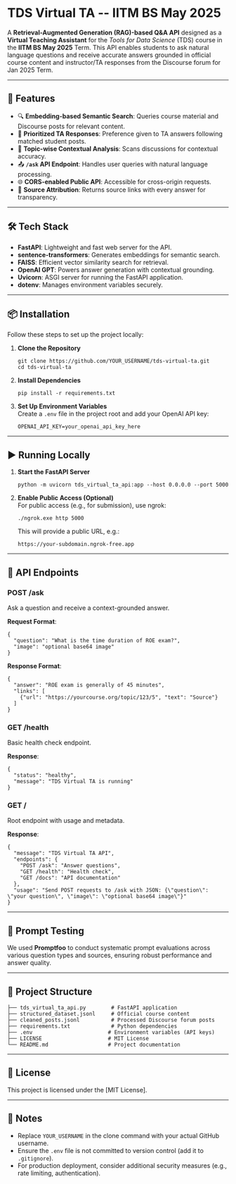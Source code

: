 TDS Virtual TA -- IITM BS May 2025
=================================

A **Retrieval-Augmented Generation (RAG)-based Q&A API** designed as a **Virtual Teaching Assistant** for the *Tools for Data Science* (TDS) course in the **IITM BS May 2025** Term. This API enables students to ask natural language questions and receive accurate answers grounded in official course content and instructor/TA responses from the Discourse forum for Jan 2025 Term.

* * * * *

🚀 Features
-----------

-   🔍 **Embedding-based Semantic Search**: Queries course material and Discourse posts for relevant content.
-   🎯 **Prioritized TA Responses**: Preference given to TA answers following matched student posts.
-   🧵 **Topic-wise Contextual Analysis**: Scans discussions for contextual accuracy.
-   📤 **`/ask` API Endpoint**: Handles user queries with natural language processing.
-   🌐 **CORS-enabled Public API**: Accessible for cross-origin requests.
-   📄 **Source Attribution**: Returns source links with every answer for transparency.

* * * * *

🛠️ Tech Stack
--------------

-   **FastAPI**: Lightweight and fast web server for the API.
-   **sentence-transformers**: Generates embeddings for semantic search.
-   **FAISS**: Efficient vector similarity search for retrieval.
-   **OpenAI GPT**: Powers answer generation with contextual grounding.
-   **Uvicorn**: ASGI server for running the FastAPI application.
-   **dotenv**: Manages environment variables securely.

* * * * *

📦 Installation
---------------

Follow these steps to set up the project locally:

1.  **Clone the Repository**

    ```
    git clone https://github.com/YOUR_USERNAME/tds-virtual-ta.git
    cd tds-virtual-ta

    ```

2.  **Install Dependencies**

    ```
    pip install -r requirements.txt

    ```

3.  **Set Up Environment Variables**\
    Create a `.env` file in the project root and add your OpenAI API key:

    ```
    OPENAI_API_KEY=your_openai_api_key_here

    ```

* * * * *

▶️ Running Locally
------------------

1.  **Start the FastAPI Server**

    ```
    python -m uvicorn tds_virtual_ta_api:app --host 0.0.0.0 --port 5000

    ```

2.  **Enable Public Access (Optional)**\
    For public access (e.g., for submission), use ngrok:

    ```
    ./ngrok.exe http 5000

    ```

    This will provide a public URL, e.g.:

    ```
    https://your-subdomain.ngrok-free.app

    ```

* * * * *

🔁 API Endpoints
----------------

### **POST /ask**

Ask a question and receive a context-grounded answer.

**Request Format**:

```
{
  "question": "What is the time duration of ROE exam?",
  "image": "optional base64 image"
}

```

**Response Format**:

```
{
  "answer": "ROE exam is generally of 45 minutes",
  "links": [
    {"url": "https://yourcourse.org/topic/123/5", "text": "Source"}
  ]
}

```

### **GET /health**

Basic health check endpoint.

**Response**:

```
{
  "status": "healthy",
  "message": "TDS Virtual TA is running"
}

```

### **GET /**

Root endpoint with usage and metadata.

**Response**:

```
{
  "message": "TDS Virtual TA API",
  "endpoints": {
    "POST /ask": "Answer questions",
    "GET /health": "Health check",
    "GET /docs": "API documentation"
  },
  "usage": "Send POST requests to /ask with JSON: {\"question\": \"your question\", \"image\": \"optional base64 image\"}"
}

```

* * * * *

🧪 Prompt Testing
-----------------

We used **Promptfoo** to conduct systematic prompt evaluations across various question types and sources, ensuring robust performance and answer quality.

* * * * *

📁 Project Structure
--------------------

```
├── tds_virtual_ta_api.py        # FastAPI application
├── structured_dataset.jsonl     # Official course content
├── cleaned_posts.jsonl          # Processed Discourse forum posts
├── requirements.txt             # Python dependencies
├── .env                        # Environment variables (API keys)
├── LICENSE                     # MIT License
└── README.md                   # Project documentation

```

* * * * *

📄 License
----------

This project is licensed under the [MIT License].

* * * * *

📝 Notes
--------

-   Replace `YOUR_USERNAME` in the clone command with your actual GitHub username.
-   Ensure the `.env` file is not committed to version control (add it to `.gitignore`).
-   For production deployment, consider additional security measures (e.g., rate limiting, authentication).
